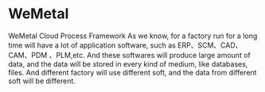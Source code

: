 # WeMetal
WeMetal Cloud Process Framework 
As we know, for a factory run for a long time will have a lot of application software, such as ERP、SCM、CAD、CAM、PDM 、PLM,etc. And these softwares will produce large amount of data, and the data will be stored in every kind of medium, like databases, files.  And different factory will use different soft, and the data from different soft will be different.
